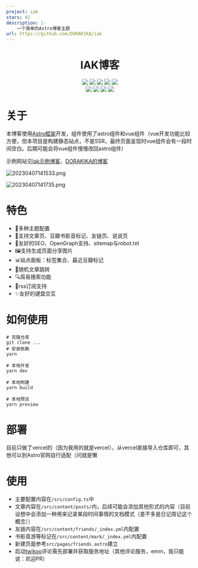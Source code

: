 ```yaml
---
project: iak
stars: 42
description: |-
    一个简单的Astro博客主题
url: https://github.com/DORAKIKA/iak
---
```


<h1 align="center">IAK博客</h1>

<div align="center">
<img src="https://img.shields.io/badge/-HTML5-E34F26?style=for-the-badge&logo=html5&logoColor=white" />
<img src="https://img.shields.io/badge/-CSS3-1572B6?style=for-the-badge&logo=css3&logoColor=white" />
<img src="https://img.shields.io/badge/-TS-0288d1?style=for-the-badge&logo=typescript&logoColor=white" />
<img src="https://img.shields.io/badge/-ASTRO-e36d25?style=for-the-badge&logo=astro&logoColor=white" />
<img src="https://img.shields.io/badge/-VUE3-41b883?style=for-the-badge&logo=vue.js&logoColor=white" />
</div>

<div align="center">
<img src="https://forthebadge.com/images/badges/built-with-love.svg" />
<img src="https://forthebadge.com/images/badges/built-by-hipsters.svg" />
<img src="https://forthebadge.com/images/badges/open-source.svg" />
<img src="https://forthebadge.com/images/badges/made-with-markdown.svg" />
</div>



# 关于
本博客使用[Astro框架](https://astro.build/)开发，组件使用了astro组件和vue组件（vue开发功能比较方便，但本项目是构建静态站点，不是SSR，最终页面呈现时vue组件会有一段时间空白。后期可能会将vue组件慢慢改回astro组件）

示例网站见[Iak示例博客](https://iak.dorakika.cn)、[DORAKIKA的博客](https://blog.dorakika.cn)

![20230407141533.png](https://img.dorakika.cn/md/20230407141533.webp)

![20230407141735.png](https://img.dorakika.cn/md/20230407141735.webp)

# 特色
- 🎨多种主题配置
- 📄支持文章页、豆瓣书影音标记、友链页、说说页
- 🤖友好的SEO、OpenGraph支持、sitemap与robot.txt
- 🖼️支持生成页面分享图片
- 📊站点面板：标签集合、最近豆瓣标记
- 🔀随机文章跳转
- 🔍简易搜索功能
- 🔔rss订阅支持
- ✨友好的键盘交互

# 如何使用
```shell
# 克隆仓库
git clone ...
# 安装依赖
yarn

# 本地开发
yarn dev

# 本地构建
yarn build

# 本地预览
yarn preview
```

# 部署
目前只做了vercel的（因为我用的就是vercel），从vercel直接导入仓库即可，其他可以到Astro官网自行适配（问就是懒

# 使用
- 主要配置内容在`/src/config.ts`中
- 文章内容在`/src/content/posts/`内，后续可能会添加其他形式的内容（目前设想中会添加一种用来记录某段时间事情的文档模式（差不多是日记周记这个概念））
- 友链内容在`/src/content/friends/_index.yml`内配置
- 书影音游等标记在`/src/content/mark/_index.yml`内配置
- 新建页面参考`src/pages/friends.astro`建立
- 启动[twikoo](https://twikoo.js.org/quick-start.html)评论需先部署并获取服务地址（其他评论服务，emm，我只能说：欢迎PR）

